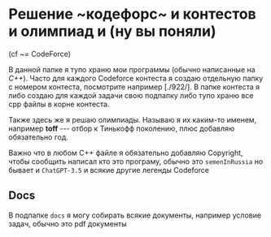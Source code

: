 # Решение ~кодефорс~ и контестов и олимпиад и (ну вы поняли)

(cf ~= CodeForce)

В данной папке я тупо храню мои программы (обычно написанные на *C++*).  Часто для каждого Codeforce контеста я создаю отдельную папку с номером контеста, посмотрите например [./922/].  В папке контеста я либо создаю для каждой задачи свою подпапку либо тупо храню все cpp файлы в корне контеста.

Также здесь же я решаю олимпиады.  Называю я их каким-то именем, например **toff** --- отбор к Тинькофф поколению, плюс добавляю обязательно год.

Важно что в любом C++ файле я обязательно добавляю Copyright, чтобы сообщить написал кто это програму, обычно это `semenInRussia` но бывает и `ChatGPT-3.5` и всякие другие легенды Codeforce

## Docs

В подпапке `docs` я могу собирать всякие документы, например условие задач, обычно это pdf документы
